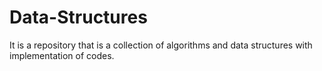 # Data-Structures

It is a repository that is a collection of algorithms and data structures with implementation of codes.
